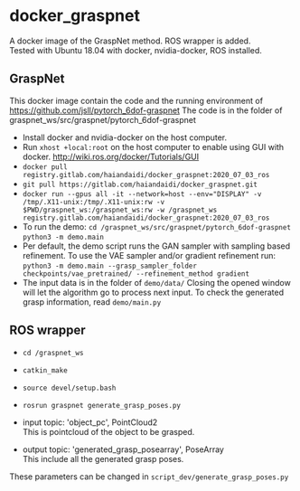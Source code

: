 # docker_graspnet

A docker image of the GraspNet method.
ROS wrapper is added.<br/>
Tested with Ubuntu 18.04 with docker, nvidia-docker, ROS installed.

## GraspNet
This docker image contain the code and the running environment of https://github.com/jsll/pytorch_6dof-graspnet
The code is in the folder of graspnet_ws/src/graspnet/pytorch_6dof-graspnet

* Install docker and nvidia-docker on the host computer.
* Run `xhost +local:root` on the host computer to enable using GUI with docker.
  http://wiki.ros.org/docker/Tutorials/GUI
* `docker pull registry.gitlab.com/haiandaidi/docker_graspnet:2020_07_03_ros`
* `git pull https://gitlab.com/haiandaidi/docker_graspnet.git`
* `docker run --gpus all -it --network=host --env="DISPLAY" -v /tmp/.X11-unix:/tmp/.X11-unix:rw -v $PWD/graspnet_ws:/graspnet_ws:rw -w /graspnet_ws registry.gitlab.com/haiandaidi/docker_graspnet:2020_07_03_ros`
* To run the demo:
  `cd /graspnet_ws/src/graspnet/pytorch_6dof-graspnet`
  `python3 -m demo.main`
* Per default, the demo script runs the GAN sampler with sampling based refinement. To use the VAE sampler and/or gradient refinement run:
  `python3 -m demo.main --grasp_sampler_folder checkpoints/vae_pretrained/ --refinement_method gradient`
* The input data is in the folder of `demo/data/`
  Closing the opened window will let the algorithm go to process next input.
  To check the generated grasp information, read `demo/main.py`

## ROS wrapper
* `cd /graspnet_ws`
* `catkin_make`
* `source devel/setup.bash`
* `rosrun graspnet generate_grasp_poses.py`

* input topic: 'object_pc', PointCloud2 <br />
  This is pointcloud of the object to be grasped.
* output topic: 'generated_grasp_posearray', PoseArray <br />
  This include all the generated grasp poses.


These parameters can be changed in `script_dev/generate_grasp_poses.py`